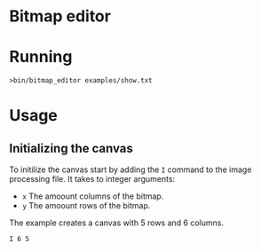 # Bitmap editor


# Running

`>bin/bitmap_editor examples/show.txt`

# Usage

## Initializing the canvas

To initilize the canvas start by adding the `I` command to the image
processing file. It takes to integer arguments:

   * `x` The amoount columns of the bitmap.
   * `y` The amoount rows of the bitmap.

The example creates a canvas with 5 rows and 6 columns.
```
I 6 5
```
